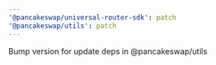 ```yaml
---
'@pancakeswap/universal-router-sdk': patch
'@pancakeswap/utils': patch
---
```


Bump version for update deps in @pancakeswap/utils
